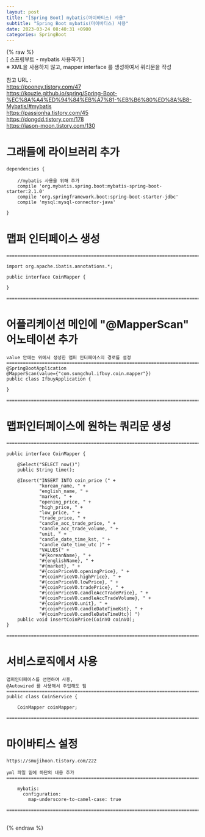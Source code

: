 ```yaml
---  
layout: post  
title: "[Spring Boot] mybatis(마이바티스) 사용"  
subtitle: "Spring Boot mybatis(마이바티스) 사용"  
date: 2023-03-24 08:40:31 +0900  
categories: SpringBoot  
---  
```

{% raw %}  
[ 스프링부트 - mybatis 사용하기 ]  
	※ XML을 사용하지 않고, mapper interface 를 생성하여서 쿼리문을 작성  
  
참고 URL :  
	https://pooney.tistory.com/47  
	https://kouzie.github.io/spring/Spring-Boot-%EC%8A%A4%ED%94%84%EB%A7%81-%EB%B6%80%ED%8A%B8-Mybatis/#mybatis  
	https://passionha.tistory.com/45  
	https://dongdd.tistory.com/178  
	https://jason-moon.tistory.com/130  
  
# 그래들에 라이브러리 추가  
  
	dependencies {  
  
		//mybatis 사용을 위해 추가  
		compile 'org.mybatis.spring.boot:mybatis-spring-boot-starter:2.1.0'  
		compile 'org.springframework.boot:spring-boot-starter-jdbc'  
		compile 'mysql:mysql-connector-java'  
  
	}  
  
# 맵퍼 인터페이스 생성  
  
	=================================================================================================================  
  
	import org.apache.ibatis.annotations.*;  
  
	public interface CoinMapper {  
  
	}  
  
	=================================================================================================================  
  
# 어플리케이션 메인에 "@MapperScan" 어노테이션 추가  
	value 안에는 위에서 생성한 맵퍼 인터페이스의 경로를 설정  
	=================================================================================================================  
	@SpringBootApplication  
	@MapperScan(value={"com.sungchul.ifbuy.coin.mapper"})  
	public class IfbuyApplication {  
  
	}  
  
	=================================================================================================================  
  
# 맵퍼인터페이스에 원하는 쿼리문 생성  
  
	=================================================================================================================  
  
	public interface CoinMapper {  
  
		@Select("SELECT now()")  
		public String time();  
  
		@Insert("INSERT INTO coin_price (" +  
				"korean_name, " +  
				"english_name, " +  
				"market, " +  
				"opening_price, " +  
				"high_price, " +  
				"low_price, " +  
				"trade_price, " +  
				"candle_acc_trade_price, " +  
				"candle_acc_trade_volume, " +  
				"unit, " +  
				"candle_date_time_kst, " +  
				"candle_date_time_utc )" +  
				"VALUES(" +  
				"#{koreanName}, " +  
				"#{englishName}, " +  
				"#{market}, " +  
				"#{coinPriceVO.openingPrice}, " +  
				"#{coinPriceVO.highPrice}, " +  
				"#{coinPriceVO.lowPrice}, " +  
				"#{coinPriceVO.tradePrice}, " +  
				"#{coinPriceVO.candleAccTradePrice}, " +  
				"#{coinPriceVO.candleAccTradeVolume}, " +  
				"#{coinPriceVO.unit}, " +  
				"#{coinPriceVO.candleDateTimeKst}, " +  
				"#{coinPriceVO.candleDateTimeUtc}) ")  
		public void insertCoinPrice(CoinVO coinVO);  
	}  
  
	=================================================================================================================  
  
# 서비스로직에서 사용  
  
	맵퍼인터페이스를 선언하여 사용,  
	@Autowired 를 사용해서 주입해도 됨  
	=================================================================================================================  
	public class CoinService {  
  
		CoinMapper coinMapper;  
  
	=================================================================================================================  
  
# 마이바티스 설정  
	https://smujihoon.tistory.com/222  
  
	yml 파일 밑에 하단의 내용 추가  
	=================================================================================================================  
  
		mybatis:  
		  configuration:  
			map-underscore-to-camel-case: true  
  
	=================================================================================================================  
  
       
{% endraw %}